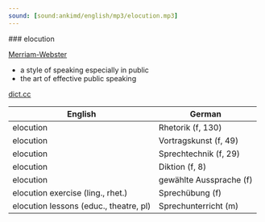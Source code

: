 ```yaml
---
sound: [sound:ankimd/english/mp3/elocution.mp3]
---
```


\### elocution

[Merriam-Webster](https://www.merriam-webster.com/dictionary/elocution)

- a style of speaking especially in public
- the art of effective public speaking

[dict.cc](https://www.dict.cc/elocution)

| English        | German       |
| -------------- | ------------ |
| elocution | Rhetorik (f, 130) |
| elocution | Vortragskunst (f, 49) |
| elocution | Sprechtechnik (f, 29) |
| elocution | Diktion (f, 8) |
| elocution | gewählte Aussprache (f) |
| elocution exercise (ling., rhet.) | Sprechübung (f) |
| elocution lessons (educ., theatre, pl) | Sprechunterricht (m) |
